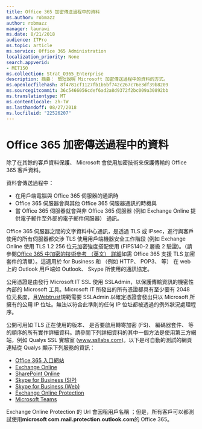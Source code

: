 ```yaml
---
title: Office 365 加密傳送過程中的資料
ms.author: robmazz
author: robmazz
manager: laurawi
ms.date: 8/21/2018
audience: ITPro
ms.topic: article
ms.service: Office 365 Administration
localization_priority: None
search.appverid:
- MET150
ms.collection: Strat_O365_Enterprise
description: 摘要： 簡短說明 Microsoft 加密傳送過程中的資料的方式。
ms.openlocfilehash: 8f4781cf1127fb1b6bf742c267c76e3df39b8209
ms.sourcegitcommit: 36c5466056cdef6ad2a8d9372f2bc009a30892bb
ms.translationtype: MT
ms.contentlocale: zh-TW
ms.lasthandoff: 08/27/2018
ms.locfileid: "22526207"
---
```

# <a name="office-365-encryption-for-data-in-transit"></a>Office 365 加密傳送過程中的資料

除了在其餘的客戶資料保護、 Microsoft 會使用加密技術來保護傳輸的 Office 365 客戶資料。 

資料會傳送過程中：
- 在用戶端電腦與 Office 365 伺服器的通訊時
- Office 365 伺服器會與其他 Office 365 伺服器通訊的時機與
- 當 Office 365 伺服器就會與非 Office 365 伺服器 (例如 Exchange Online 提供電子郵件至外部的電子郵件伺服器） 通訊。

Office 365 伺服器之間的文字資料中心通訊，是透過 TLS 或 IPsec，進行與客戶使用的所有伺服器都交涉 TLS 使用用戶端機器安全工作階段 (例如 Exchange Online 使用 TLS 1.2 256 位元加密強度搭配使用 (FIPS140-2 層級 2 驗證)。（請參閱[Office 365 中加密的技術參考 （英文） 詳細](https://support.office.com/article/Technical-reference-details-about-encryption-in-Office-365-862CBE93-4268-4EF9-BA79-277545ECF221)如需 Office 365 支援 TLS 加密套件的清單）。這適用於 for Business 和 （例如 HTTP、 POP3、 等） 在 web 上的 Outlook 用戶端如 Outlook、 Skype 所使用的通訊協定。

公用憑證是由發行 Microsoft IT SSL 使用 SSLAdmin，以保護傳輸資訊的機密性內部的 Microsoft 工具。Microsoft IT 所發出的所有憑證都具有至少要有 2048 位元長度，且[Webtrust](http://www.webtrust.org/homepage-documents/item70372.pdf)規範需要 SSLAdmin 以確定憑證會發出只以 Microsoft 所擁有的公用 IP 位址。無法以符合此準則的任何 IP 位址都被透過的例外狀況處理程序。

公開可用如 TLS 正在使用的版本、 是否要啟用轉寄加密 (FS)、 編碼器套件、 等的順序的所有實作詳細資料。請參閱下列詳細資料的其中一個方法是使用第三方網站，例如 Qualys SSL 實驗室 (www.ssllabs.com)。以下是可自動的測試的網頁連結從 Qualys 顯示下列服務的資訊：
- [Office 365 入口網站](https://www.ssllabs.com/ssltest/analyze.html?d=portal.office.com&hideResults=on)
- [Exchange Online](https://www.ssllabs.com/ssltest/analyze.html?d=outlook.office365.com&hideResults=on)
- [SharePoint Online](https://www.ssllabs.com/ssltest/analyze.html?d=microsoft-my.sharepoint.com&hideResults=on)
- [Skype for Business (SIP)](https://www.ssllabs.com/ssltest/analyze.html?d=sipdir.online.lync.com)
- [Skype for Business (Web)](https://www.ssllabs.com/ssltest/analyze.html?d=webdir.online.lync.com&hideResults=on)
- [Exchange Online Protection](https://ssl-tools.net/mailservers/microsoft-com.mail.protection.outlook.com)
- [Microsoft Teams](https://www.ssllabs.com/ssltest/analyze.html?d=teams.microsoft.com&latest)

Exchange Online Protection 的 Url 會因租用戶名稱 ；但是，所有客戶可以都測試使用**microsoft com.mail.protection.outlook.com**的 Office 365。
